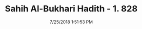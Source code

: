 ---
title        : "Sahih Al-Bukhari Hadith - 1. 828"
date         : 7/25/2018 1:51:53 PM
draft        : false
type         : "hadith"
layout       : "hadith"
BookCode     : "SHB"
VolumeNumber : "1"
HadithNumber : "828"
categories  :  ["Prayer Characteristics-Waiting for religious learned Imam to stand up for prayer"]
tags  :  ["Aisha"]
---
